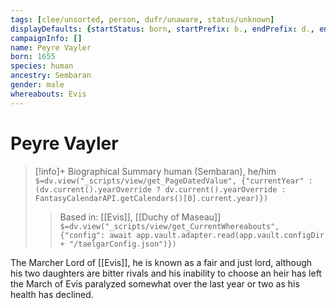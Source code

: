 ```yaml
---
tags: [clee/unsorted, person, dufr/unaware, status/unknown]
displayDefaults: {startStatus: born, startPrefix: b., endPrefix: d., endStatus: died}
campaignInfo: []
name: Peyre Vayler
born: 1655
species: human
ancestry: Sembaran
gender: male
whereabouts: Evis
---
```

# Peyre Vayler
>[!info]+ Biographical Summary
>human (Sembaran), he/him
>`$=dv.view("_scripts/view/get_PageDatedValue", {"currentYear" : (dv.current().yearOverride ? dv.current().yearOverride : FantasyCalendarAPI.getCalendars()[0].current.year)})`
>> Based in: [[Evis]], [[Duchy of Maseau]]
>> `$=dv.view("_scripts/view/get_CurrentWhereabouts", {"config": await app.vault.adapter.read(app.vault.configDir + "/taelgarConfig.json")})`

The Marcher Lord of [[Evis]], he is known as a fair and just lord, although his two daughters are bitter rivals and his inability to choose an heir has left the March of Evis paralyzed somewhat over the last year or two as his health has declined.